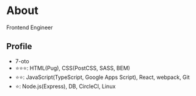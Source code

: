 # About

Frontend Engineer

## Profile
- 7-oto
- ⭐️⭐️⭐️: HTML(Pug), CSS(PostCSS, SASS, BEM)
- ⭐️⭐️: JavaScript(TypeScript, Google Apps Script), React, webpack, Git
- ⭐️: Node.js(Express), DB, CircleCI, Linux

